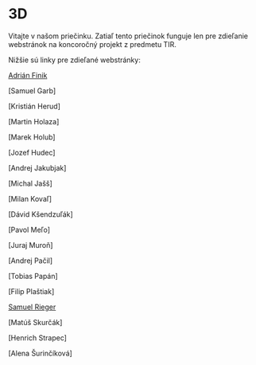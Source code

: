 # 3D
Vitajte v našom priečinku. Zatiaľ tento priečinok funguje len pre zdieľanie webstránok na koncoročný projekt z predmetu TIR.

Nižšie sú linky pre zdieľané webstránky:

[Adrián Finik](oazazdravia.vercel.app)

[Samuel Garb]

[Kristián Herud]

[Martin Holaza]

[Marek Holub]

[Jozef Hudec]

[Andrej Jakubjak]

[Michal Jašš]

[Milan Kovaľ]

[Dávid Kšendzuľák]

[Pavol Meľo]

[Juraj Muroň]

[Andrej Pačil]

[Tobias Papán]

[Filip Plaštiak]

[Samuel Rieger](https://tretiad.github.io/rieger)

[Matúš Skurčák]

[Henrich Strapec]

[Alena Šurinčíková]
